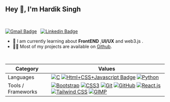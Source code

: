 

<!---
- 👋 Hi, I’m @Hardik29
- 👀 I’m interested in FrontEnd_UI/UX and web3.js
- 🌱 I’m currently learning React
- 💞️ I’m looking to collaborate on REact
- 📫 How to reach me Singhhardik14@gmail.com
Hardik29/Hardik29 is a ✨ special ✨ repository because its `README.md` (this file) appears on your GitHub profile.
You can click the Preview link to take a look at your changes.
--->
<h2>Hey 👋, I'm Hardik Singh</h2>


<br />

 [![Gmail Badge](https://img.shields.io/badge/-Hardik%20Singh-e54448?style=flat&logo=Gmail&logoColor=white)](mailto:singhhardik14@gmail.com) &nbsp; [![Linkedin Badge](https://img.shields.io/badge/-Hardik%20Singh-blue?style=flat&logo=Linkedin&logoColor=white)](https://www.linkedin.com/in/hardik-singh-36ba06195/)

<ul>
<li>🧐 I am currently learning about <strong>FrontEND</strong> ,<strong>UI/UX</strong> and web3.js .</li> 
<li>👨‍💻 Most of my projects are available on <a href="https://github.com/Hardik29">Github</a>.</li>
<!-- <li>📝 I regulary write articles on <a href="">my blog</a>.</li> -->

<!-- <li>💬 Ping me about <strong>Web development, Security, and Blockchain</strong>.</li><li>📙 Check out my <a href="">resume</a>.</li> -->
<!-- <li>Striving to maintain the perfect balance between `It doesn't work...! Why?` vs `It works...! Why?`.</li> -->
</ul>
<br/>

Category                 | Values
-------------------------|------
Languages         | [![C](https://img.shields.io/static/v1?style=flat&message=C&color=555555&logo=C&logoColor=A8B9CC&label=)]() [![Html+CSS+Javascript Badge](https://img.shields.io/badge/-JavaScript-F7DF1E?style=flat&logo=Javascript&logoColor=white)]() [![Python](https://img.shields.io/static/v1?style=flat&message=Python&color=3776AB&logo=Python&logoColor=FFFFFF&label=)]() 
Tools / Frameworks         | [![Bootstrap](https://img.shields.io/static/v1?flat&message=Bootstrap&color=7952B3&logo=Bootstrap&logoColor=FFFFFF&label=)]() [![CSS3](https://img.shields.io/static/v1?style=flat&message=CSS3&color=1572B6&logo=CSS3&logoColor=FFFFFF&label=)]() [![Git](https://img.shields.io/static/v1?style=flat&message=Git&color=F05032&logo=Git&logoColor=FFFFFF&label=)]() [![GitHub](https://img.shields.io/static/v1?style=flat&message=GitHub&color=181717&logo=GitHub&logoColor=FFFFFF&label=)]()  [![React.js](https://img.shields.io/badge/-React.js-05CDDF?style=flat&logo=React&logoColor=white)]() [![Tailwind CSS](https://img.shields.io/static/v1?style=flat&message=Tailwind+CSS&color=38B2AC&logo=Tailwind+CSS&logoColor=FFFFFF&label=)]()  [![GIMP](https://img.shields.io/static/v1?style=flat&message=GIMP&color=5C5543&logo=GIMP&logoColor=FFFFFF&label=)]()


<br />


   

